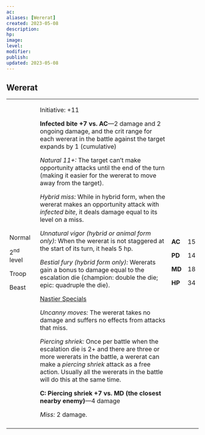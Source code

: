 ```yaml
---
ac: 
aliases: [Wererat]
created: 2023-05-08
description: 
hp: 
image: 
level: 
modifier: 
publish: 
updated: 2023-05-08
---
```


## Wererat

<table>
<colgroup>
<col style="width: 16%" />
<col style="width: 72%" />
<col style="width: 5%" />
<col style="width: 5%" />
</colgroup>
<tbody>
<tr class="odd">
<td><p>Normal</p>
<p>2<sup>nd</sup> level</p>
<p>Troop</p>
<p>Beast</p></td>
<td><p>Initiative: +11</p>
<p><strong>Infected bite +7 vs. AC</strong>—2 damage and 2 ongoing
damage, and the crit range for each wererat in the battle against the
target expands by 1 (cumulative)</p>
<p><em>Natural 11+:</em> The target can’t make opportunity attacks until
the end of the turn (making it easier for the wererat to move away from
the target).</p>
<p><em>Hybrid miss:</em> While in hybrid form, when the wererat makes an
opportunity attack with <em>infected bite</em>, it deals damage equal to
its level on a miss.</p>
<p><em>Unnatural vigor (hybrid or animal form only):</em> When the
wererat is not staggered at the start of its turn, it heals 5 hp.</p>
<p><em>Bestial fury (hybrid form only):</em> Wererats gain a bonus to
damage equal to the escalation die (champion: double the die; epic:
quadruple the die).</p>
<p><u>Nastier Specials</u></p>
<p><em>Uncanny moves:</em> The wererat takes no damage and suffers no
effects from attacks that miss.</p>
<p><em>Piercing shriek:</em> Once per battle when the escalation die is
2+ and there are three or more wererats in the battle, a wererat can
make a <em>piercing shriek</em> attack as a free action. Usually all the
wererats in the battle will do this at the same time.</p>
<p><strong>C: Piercing shriek +7 vs. MD (the closest nearby
enemy)</strong>—4 damage</p>
<p><em>Miss:</em> 2 damage.</p></td>
<td><p><strong>AC</strong></p>
<p><strong>PD</strong></p>
<p><strong>MD</strong></p>
<p><strong>HP</strong></p></td>
<td><p>15</p>
<p>14</p>
<p>18</p>
<p>34</p></td>
</tr>
<tr class="even">
<td></td>
<td></td>
<td></td>
<td></td>
</tr>
</tbody>
</table>
